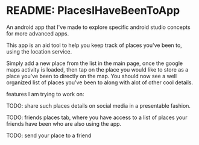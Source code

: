 # README: PlacesIHaveBeenToApp

An android app that I've made to explore specific android studio concepts for more advanced apps.

This app is an aid tool to help you keep track of places you've been to, using the location service.

Simply add a new place from the list in the main page, once the google maps activity is loaded, then tap on the place you would like to store as a place you've been to directly on the map. You should now see a well organized list of places you've been to along with alot of other cool details.

features I am trying to work on:

TODO: share such places details on social media in a presentable fashion.

TODO: friends places tab, where you have access to a list of places your friends have been who are also using the app.

TODO: send your place to a friend
